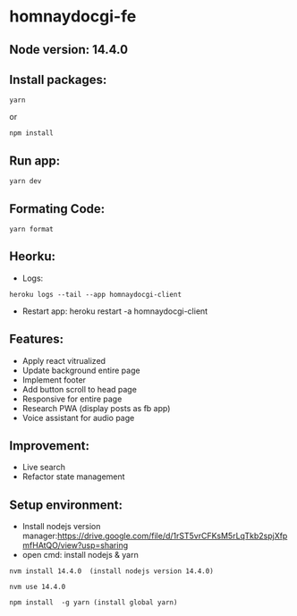 # homnaydocgi-fe

## Node version: 14.4.0

## Install packages:

```
yarn
```

or

```
npm install
```

## Run app:

```
yarn dev
```

## Formating Code:

```
yarn format
```

## Heorku:

- Logs:

```
heroku logs --tail --app homnaydocgi-client
```

- Restart app: heroku restart -a homnaydocgi-client

## Features:

- Apply react vitrualized
- Update background entire page
- Implement footer
- Add button scroll to head page
- Responsive for entire page
- Research PWA (display posts as fb app)
- Voice assistant for audio page
## Improvement:

- Live search
- Refactor state management

## Setup environment:

- Install nodejs version manager:https://drive.google.com/file/d/1rST5vrCFKsM5rLqTkb2spjXfpmfHAtQO/view?usp=sharing
- open cmd: install nodejs & yarn

```
nvm install 14.4.0  (install nodejs version 14.4.0)
```

```
nvm use 14.4.0
```

```
npm install  -g yarn (install global yarn)
```
